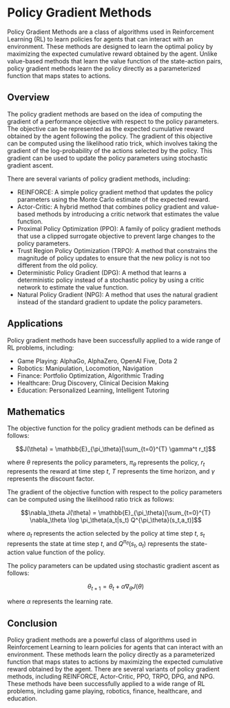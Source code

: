 # Policy Gradient Methods

Policy Gradient Methods are a class of algorithms used in Reinforcement Learning (RL) to learn policies for agents that can interact with an environment. These methods are designed to learn the optimal policy by maximizing the expected cumulative reward obtained by the agent. Unlike value-based methods that learn the value function of the state-action pairs, policy gradient methods learn the policy directly as a parameterized function that maps states to actions.

## Overview

The policy gradient methods are based on the idea of computing the gradient of a performance objective with respect to the policy parameters. The objective can be represented as the expected cumulative reward obtained by the agent following the policy. The gradient of this objective can be computed using the likelihood ratio trick, which involves taking the gradient of the log-probability of the actions selected by the policy. This gradient can be used to update the policy parameters using stochastic gradient ascent.

There are several variants of policy gradient methods, including:

- REINFORCE: A simple policy gradient method that updates the policy parameters using the Monte Carlo estimate of the expected reward.
- Actor-Critic: A hybrid method that combines policy gradient and value-based methods by introducing a critic network that estimates the value function.
- Proximal Policy Optimization (PPO): A family of policy gradient methods that use a clipped surrogate objective to prevent large changes to the policy parameters.
- Trust Region Policy Optimization (TRPO): A method that constrains the magnitude of policy updates to ensure that the new policy is not too different from the old policy.
- Deterministic Policy Gradient (DPG): A method that learns a deterministic policy instead of a stochastic policy by using a critic network to estimate the value function.
- Natural Policy Gradient (NPG): A method that uses the natural gradient instead of the standard gradient to update the policy parameters.

## Applications

Policy gradient methods have been successfully applied to a wide range of RL problems, including:

- Game Playing: AlphaGo, AlphaZero, OpenAI Five, Dota 2
- Robotics: Manipulation, Locomotion, Navigation
- Finance: Portfolio Optimization, Algorithmic Trading
- Healthcare: Drug Discovery, Clinical Decision Making
- Education: Personalized Learning, Intelligent Tutoring

## Mathematics

The objective function for the policy gradient methods can be defined as follows:

$$J(\theta) = \mathbb{E}_{\pi_\theta}[\sum_{t=0}^{T} \gamma^t r_t]$$

where $\theta$ represents the policy parameters, $\pi_\theta$ represents the policy, $r_t$ represents the reward at time step $t$, $T$ represents the time horizon, and $\gamma$ represents the discount factor.

The gradient of the objective function with respect to the policy parameters can be computed using the likelihood ratio trick as follows:

$$\nabla_\theta J(\theta) = \mathbb{E}_{\pi_\theta}[\sum_{t=0}^{T} \nabla_\theta \log \pi_\theta(a_t|s_t) Q^{\pi_\theta}(s_t,a_t)]$$

where $a_t$ represents the action selected by the policy at time step $t$, $s_t$ represents the state at time step $t$, and $Q^{\pi_\theta}(s_t,a_t)$ represents the state-action value function of the policy.

The policy parameters can be updated using stochastic gradient ascent as follows:

$$\theta_{t+1} = \theta_{t} + \alpha \nabla_\theta J(\theta)$$

where $\alpha$ represents the learning rate.

## Conclusion

Policy gradient methods are a powerful class of algorithms used in Reinforcement Learning to learn policies for agents that can interact with an environment. These methods learn the policy directly as a parameterized function that maps states to actions by maximizing the expected cumulative reward obtained by the agent. There are several variants of policy gradient methods, including REINFORCE, Actor-Critic, PPO, TRPO, DPG, and NPG. These methods have been successfully applied to a wide range of RL problems, including game playing, robotics, finance, healthcare, and education.
